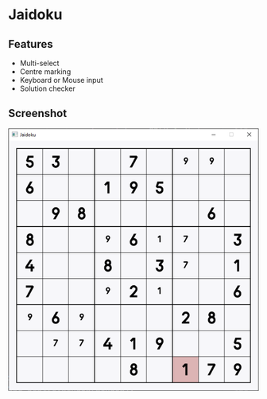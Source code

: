 Jaidoku
=======

Features
--------
- Multi-select
- Centre marking
- Keyboard or Mouse input
- Solution checker

Screenshot
----------
![half completed game](img/screenshot.png)